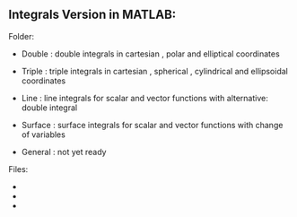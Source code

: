 
Integrals Version in MATLAB:
----------------------------


Folder:

* Double : double integrals in cartesian , polar and elliptical coordinates 

* Triple : triple integrals in cartesian , spherical , cylindrical and ellipsoidal coordinates

* Line : line integrals for scalar and vector functions with alternative: double integral

* Surface : surface integrals for scalar and vector functions with change of variables

* General : not yet ready

Files:

* 

* 

* 

